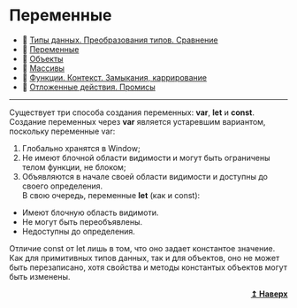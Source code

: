 # Переменные
- :page_with_curl: [Типы данных. Преобразования типов. Сравнение](./assets/md/Javacript/data-types_comparison.md)<br>
- :page_with_curl: [Переменные](./assets/md/Javacript/variables.md)<br>
- :page_with_curl: [Объекты](./assets/md/Javacript/objectss.md)<br>
- :page_with_curl: [Массивы](./assets/md/Javacript/arrays.md)<br>
- :page_with_curl: [Функции. Контекст. Замыкания, каррирование](./assets/md/Javacript/functions_сontext_сarr_сlosures.md)<br>
- :page_with_curl: [Отложенные действия. Промисы](./assets/md/Javacript/delayed-actions_promise.md)<br>
---
Существует три способа создания переменных: <b>var</b>, <b>let</b> и <b>const</b>.
Создание переменных через <b>var</b> является устаревшим вариантом, поскольку переменные var:
1. Глобально хранятся в Window;
2. Не имеют блочной области видимости и могут быть ограничены телом функции, не блоком;
3. Объявляются в начале своей области видимости и доступны до своего определения.<br>
В свою очередь, переменные <b>let</b> (как и const):
- Имеют блочную область видимоти.
- Не могут быть переобъявлены.
- Недоступны до определения.

Отличие const от let лишь в том, что оно задает константое значение. Как для примитивных типов данных, так и для объектов, оно не может быть перезаписано, хотя свойства и методы константых объектов могут быть изменены.
<div align="right">
  <b><a href="#">↥ Наверх</a></b>
</div>